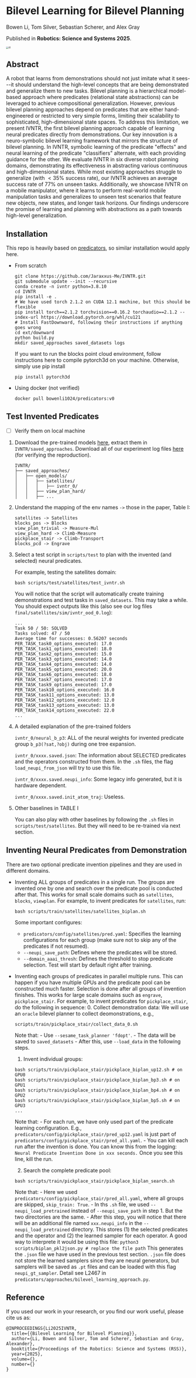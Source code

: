 # Bilevel Learning for Bilevel Planning

Bowen Li, Tom Silver, Sebastian Scherer, and Alex Gray

Published in **Robotics: Science and Systems 2025**.

<img src="imgs/Teaser.jpg" alt="81" style="zoom:40%;" />

## Abstract
A robot that learns from demonstrations should not just imitate what it sees---it should understand the high-level concepts that are being demonstrated and generalize them to new tasks.
Bilevel planning is a hierarchical model-based approach where predicates (relational state abstractions) can be leveraged to achieve compositional generalization.
However, previous bilevel planning approaches depend on predicates that are either hand-engineered or restricted to very simple forms, limiting their scalability to sophisticated, high-dimensional state spaces.
To address this limitation, we present IVNTR, the first bilevel planning approach capable of learning neural predicates directly from demonstrations.
Our key innovation is a neuro-symbolic bilevel learning framework that mirrors the structure of bilevel planning.
In IVNTR, symbolic learning of the predicate "effects" and neural learning of the predicate "classifiers" alternate, with each providing guidance for the other.
We evaluate IVNTR in six diverse robot planning domains, demonstrating its effectiveness in abstracting various continuous and high-dimensional states.
While most existing approaches struggle to generalize (with $<35\%$ success rate), our IVNTR achieves an average success rate of $77\%$ on unseen tasks.
Additionally, we showcase IVNTR on a mobile manipulator, where it learns to perform real-world mobile manipulation tasks and generalizes to unseen test scenarios that feature new objects, new states, and longer task horizons.
Our findings underscore the promise of learning and planning with abstractions as a path towards high-level generalization.

## Installation
This repo is heavily based on [predicators](https://github.com/Learning-and-Intelligent-Systems/predicators), so similar installation would apply here.

- From scratch
    ```
    git clone https://github.com/Jaraxxus-Me/IVNTR.git
    git submodule update --init --recursive
    conda create -n ivntr python=3.8.10
    cd IVNTR
    pip install -e .
    # We have used torch 2.1.2 on CUDA 12.1 machine, but this should be flexible
    pip install torch==2.1.2 torchvision==0.16.2 torchaudio==2.1.2 --index-url https://download.pytorch.org/whl/cu121
    # Install FastDownward, following their instructions if anything goes wrong
    cd ext/downward
    python build.py
    mkdir saved_approaches saved_datasets logs
    ```
    If you want to run the blocks point cloud environment, follow instructions here to compile pytorch3d on your machine.
    Otherwise, simply use pip install
    ```
    pip install pytorch3d
    ```

- Using docker (not verified)
    ```
    docker pull bowenli1024/predicators:v0
    ```

## Test Invented Predicates

- [ ] Verify them on local machine

1. Download the pre-trained models [here](https://drive.google.com/file/d/1OUSjQKi40Gv4Lmmo5s-EfvV9gR1wX4z9/view?usp=drive_link), extract them in `IVNTR/saved_approaches`. Download all of our experiment log files [here](https://drive.google.com/file/d/1rZJZE3sQvucGBK7TUdSgmkYvP7fLooro/view?usp=drive_link) (for verifying the reproduction).
    ```
    IVNTR/
    ├── saved_approaches/
    │   ├── open_models/
    │   │   ├── satellites/
    │   │   │   ├── ivntr_0/
    │   │   ├── view_plan_hard/
    │   │   ├── ...
    ```
2. Understand the mapping of the env names `->` those in the paper, Table I:
    ```
    satellites -> Satellites
    blocks_pos -> Blocks
    view_plan_trivial -> Measure-Mul
    view_plan_hard -> Climb-Measure
    pickplace_stair -> Climb-Transport
    blocks_pcd -> Engrave
    ```
3. Select a test script in `scripts/test` to plan with the invented (and selected) neural predicates.

    For example, testing the satellites domain:
    ```
    bash scripts/test/satellites/test_ivntr.sh
    ```
    You will notice that the script will automatically create training demonstrations and test tasks in `saved_datasets`.
    This may take a while.
    You should expect outputs like this (also see our log files `final/satellites/sim/ivntr_ood_0.log`):
    ```
    ...
    Task 50 / 50: SOLVED
    Tasks solved: 47 / 50
    Average time for successes: 0.56207 seconds
    PER_TASK_task0_options_executed: 17.0
    PER_TASK_task1_options_executed: 18.0
    PER_TASK_task2_options_executed: 15.0
    PER_TASK_task3_options_executed: 14.0
    PER_TASK_task4_options_executed: 14.0
    PER_TASK_task5_options_executed: 20.0
    PER_TASK_task6_options_executed: 18.0
    PER_TASK_task7_options_executed: 17.0
    PER_TASK_task9_options_executed: 17.0
    PER_TASK_task10_options_executed: 16.0
    PER_TASK_task11_options_executed: 13.0
    PER_TASK_task12_options_executed: 12.0
    PER_TASK_task13_options_executed: 13.0
    PER_TASK_task14_options_executed: 22.0
    ...
    ```
4. A detailed explanation of the pre-trained folders

    `ivntr_0/neural_b_p3`: ALL of the neural weights for invented predicate group `b_p3(?sat,?obj)` during one tree expansion.

    `ivntr_0/xxxx.saved.json`: The information about SELECTED predicates and the operators constructed from them. In the `.sh` files, the flag `load_neupi_from_json` will try to use this file.

    `ivntr_0/xxxx.saved.neupi_info`: Some legacy info generated, but it is hardware dependent.

    `ivntr_0/xxxx.saved.init_atom_traj`: Useless.

5. Other baselines in TABLE I

    You can also play with other baselines by following the `.sh` files in `scripts/test/satellites`. But they will need to be re-trained via next section.



## Inventing Neural Predicates from Demonstration
There are two optional predicate invention pipelines and they are used in different domains.
- Inventing ALL groups of predicates in a single run. The groups are invented one by one and search over the predicate pool is conducted after that.
    This works for small scale domains such as `satellites`, `blocks`, `viewplan`.
    For example, to invent predicates for `satellites`, run:
    ```
    bash scripts/train/satellites/satellites_biplan.sh
    ```
    Some important configures:
    - `predicators/config/satellites/pred.yaml`: Specifies the learning configurations for each group (make sure not to skip any of the predicates if not resumed).
    - `--neupi_save_path`: Defines where the predicates will be stored.
    - `--domain_aaai_thresh`: Defines the threshold to stop predicate selection.
    Test will start by default right after training.

- Inventing each groups of predicates in parallel multiple runs. This can happen if you have multiple GPUs and the predicate pool can be constructed much faster. Selection is done after all groups of invention finishes.
    This works for large scale domains such as `engrave`, `pickplace_stair`.
    For example, to invent predicates for `pickplace_stair`, do the following in sequence:
    0. Collect demonstration data:
    We will use an `oracle` bilevel planner to collect deomonstrations, e.g.,
    ```
    scripts/train/pickplace_stair/collect_data_0.sh
    ```
    Note that:
        - Use `--sesame_task_planner 'fdopt'`.
        - The data will be saved to `saved_datasets`
        - After this, use `--load_data` in the following steps.

    1. Invent individual groups:
    ```
    bash scripts/train/pickplace_stair/pickplace_biplan_up12.sh # on GPU0
    bash scripts/train/pickplace_stair/pickplace_biplan_bp3.sh # on GPU1
    bash scripts/train/pickplace_stair/pickplace_biplan_bp4.sh # on GPU2
    bash scripts/train/pickplace_stair/pickplace_biplan_bp5.sh # on GPU3
    ...
    ```
    Note that:
        - For each run, we have only used part of the predicate learning configuration. E.g., `predicators/config/pickplace_stair/pred_up12.yaml` is just part of `predicators/config/pickplace_stair/pred_all.yaml`.
        - You can kill each run after the invention is done. You can know this from the logging:
        ```
        Neural Predicate Invention Done in xxx seconds.
        ```
        Once you see this line, kill the run.
    
    2. Search the complete predicate pool:
    ```
    bash scripts/train/pickplace_stair/pickplace_biplan_search.sh
    ```
    Note that:
        - Here we used `predicators/config/pickplace_stair/pred_all.yaml`, where all groups are skipped, `skip_train: True`.
        - In ths `.sh` file, we used `--neupi_load_pretrained` instead of `--neupi_save_path` in step 1. But the two directories are the same.
        - After this step, you will notice that there will be an additional file named `xxx.neupi_info` in the `--neupi_load_pretrained` directory. This stores (1) the selected predicates and the operator and (2) the learned sampler for each operator. A good way to interprete it would be using this file:
        ```
        python3 scripts/biplan_pkl2json.py # replace the file path
        ```
        This generates the `.json` file we have used in the previous test section.
        `.json` file does not store the learned samplers since they are neural generators, but samplers will be saved as `.pt` files and can be loaded with this flag `neupi_gt_sampler`. Detail see L2467 in `predicators/approaches/bilevel_learning_approach.py`.


## Reference
If you used our work in your research, or you find our work useful, please cite us as:
```
@INPROCEEDINGS{Li2025IVNTR,     
  title={{Bilevel Learning for Bilevel Planning}},
  author={Li, Bowen and Silver, Tom and Scherer, Sebastian and Gray, Alexander}, 
  booktitle={Proceedings of the Robotics: Science and Systems (RSS)}, 
  year={2025},
  volume={},
  number={}
}
```
